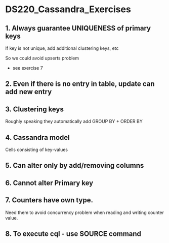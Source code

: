# DS220_Cassandra_Exercises
## 1. Always guarantee UNIQUENESS of primary keys
If key is not unique, add additional clustering keys, etc

So we could avoid upserts problem

* see exercise 7
## 2. Even if there is no entry in table, update can add new entry
## 3. Clustering keys
Roughly speaking they automatically add GROUP BY + ORDER BY
## 4. Cassandra model
Cells consisting of key-values
## 5. Can alter only by add/removing columns
## 6. Cannot alter Primary key
## 7. Counters have own type.
Need them to avoid concurrency problem when reading and writing counter value.
## 8. To execute cql - use SOURCE command
